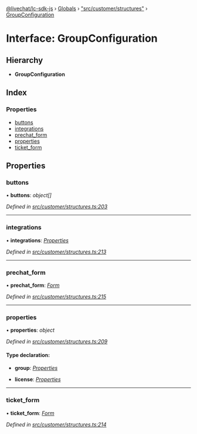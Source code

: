 [@livechat/lc-sdk-js](../README.md) › [Globals](../globals.md) › ["src/customer/structures"](../modules/_src_customer_structures_.md) › [GroupConfiguration](_src_customer_structures_.groupconfiguration.md)

# Interface: GroupConfiguration

## Hierarchy

* **GroupConfiguration**

## Index

### Properties

* [buttons](_src_customer_structures_.groupconfiguration.md#buttons)
* [integrations](_src_customer_structures_.groupconfiguration.md#integrations)
* [prechat_form](_src_customer_structures_.groupconfiguration.md#prechat_form)
* [properties](_src_customer_structures_.groupconfiguration.md#properties)
* [ticket_form](_src_customer_structures_.groupconfiguration.md#ticket_form)

## Properties

###  buttons

• **buttons**: *object[]*

*Defined in [src/customer/structures.ts:203](https://github.com/livechat/lc-sdk-js/blob/228cb10/src/customer/structures.ts#L203)*

___

###  integrations

• **integrations**: *[Properties](_src_objects_index_.properties.md)*

*Defined in [src/customer/structures.ts:213](https://github.com/livechat/lc-sdk-js/blob/228cb10/src/customer/structures.ts#L213)*

___

###  prechat_form

• **prechat_form**: *[Form](_src_customer_structures_.form.md)*

*Defined in [src/customer/structures.ts:215](https://github.com/livechat/lc-sdk-js/blob/228cb10/src/customer/structures.ts#L215)*

___

###  properties

• **properties**: *object*

*Defined in [src/customer/structures.ts:209](https://github.com/livechat/lc-sdk-js/blob/228cb10/src/customer/structures.ts#L209)*

#### Type declaration:

* **group**: *[Properties](_src_objects_index_.properties.md)*

* **license**: *[Properties](_src_objects_index_.properties.md)*

___

###  ticket_form

• **ticket_form**: *[Form](_src_customer_structures_.form.md)*

*Defined in [src/customer/structures.ts:214](https://github.com/livechat/lc-sdk-js/blob/228cb10/src/customer/structures.ts#L214)*
